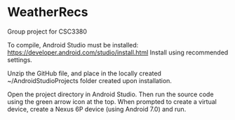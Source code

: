 # WeatherRecs
Group project for CSC3380
 
To compile, Android Studio must be installed: https://developer.android.com/studio/install.html 
Install using recommended settings.  

Unzip the GitHub file, and place in the locally created ~/AndroidStudioProjects folder created upon installation.  
 
Open the project directory in Android Studio. Then run the source code using the green arrow icon at the top. When prompted to create a virtual device, create a Nexus 6P device (using Android 7.0) and run.  
